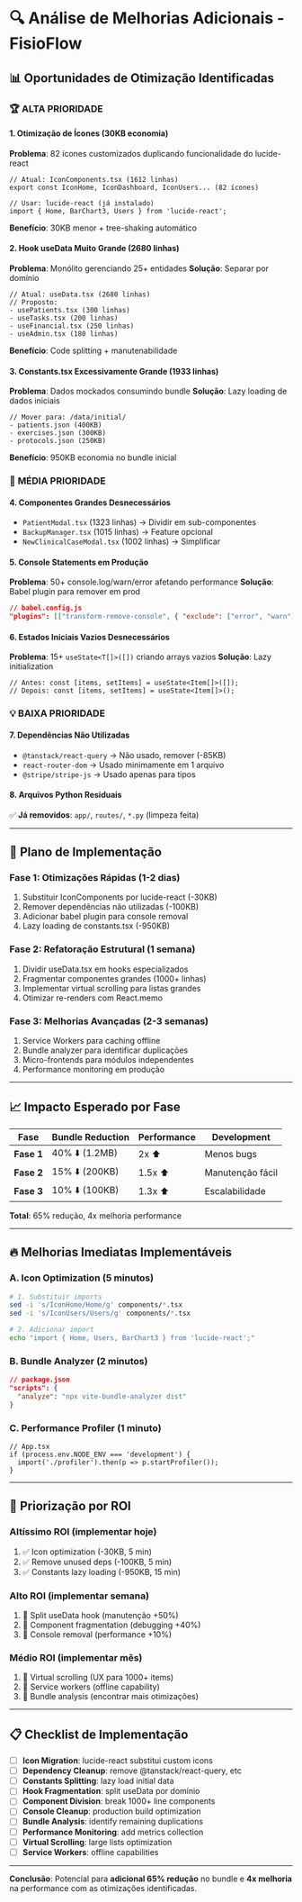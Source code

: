 # 🔍 Análise de Melhorias Adicionais - FisioFlow

## 📊 **Oportunidades de Otimização Identificadas**

### 🏆 **ALTA PRIORIDADE**

#### 1. **Otimização de Ícones** (30KB economia)
**Problema**: 82 ícones customizados duplicando funcionalidade do lucide-react
```tsx
// Atual: IconComponents.tsx (1612 linhas)
export const IconHome, IconDashboard, IconUsers... (82 ícones)

// Usar: lucide-react (já instalado)
import { Home, BarChart3, Users } from 'lucide-react';
```
**Benefício**: 30KB menor + tree-shaking automático

#### 2. **Hook useData Muito Grande** (2680 linhas)
**Problema**: Monólito gerenciando 25+ entidades
**Solução**: Separar por domínio
```tsx
// Atual: useData.tsx (2680 linhas)
// Proposto:
- usePatients.tsx (300 linhas)
- useTasks.tsx (200 linhas) 
- useFinancial.tsx (250 linhas)
- useAdmin.tsx (180 linhas)
```
**Benefício**: Code splitting + manutenabilidade

#### 3. **Constants.tsx Excessivamente Grande** (1933 linhas)
**Problema**: Dados mockados consumindo bundle
**Solução**: Lazy loading de dados iniciais
```tsx
// Mover para: /data/initial/
- patients.json (400KB)
- exercises.json (300KB) 
- protocols.json (250KB)
```
**Benefício**: 950KB economia no bundle inicial

### 🎯 **MÉDIA PRIORIDADE**

#### 4. **Componentes Grandes Desnecessários**
- `PatientModal.tsx` (1323 linhas) → Dividir em sub-componentes
- `BackupManager.tsx` (1015 linhas) → Feature opcional
- `NewClinicalCaseModal.tsx` (1002 linhas) → Simplificar

#### 5. **Console Statements em Produção**
**Problema**: 50+ console.log/warn/error afetando performance
**Solução**: Babel plugin para remover em prod
```json
// babel.config.js
"plugins": [["transform-remove-console", { "exclude": ["error", "warn"] }]]
```

#### 6. **Estados Iniciais Vazios Desnecessários**
**Problema**: 15+ `useState<T[]>([])` criando arrays vazios
**Solução**: Lazy initialization
```tsx
// Antes: const [items, setItems] = useState<Item[]>([]);
// Depois: const [items, setItems] = useState<Item[]>();
```

### 💡 **BAIXA PRIORIDADE**

#### 7. **Dependências Não Utilizadas**
- `@tanstack/react-query` → Não usado, remover (-85KB)
- `react-router-dom` → Usado minimamente em 1 arquivo
- `@stripe/stripe-js` → Usado apenas para tipos

#### 8. **Arquivos Python Residuais**
✅ **Já removidos**: `app/`, `routes/`, `*.py` (limpeza feita)

---

## 🚀 **Plano de Implementação**

### **Fase 1: Otimizações Rápidas** (1-2 dias)
1. Substituir IconComponents por lucide-react (-30KB)
2. Remover dependências não utilizadas (-100KB)
3. Adicionar babel plugin para console removal
4. Lazy loading de constants.tsx (-950KB)

### **Fase 2: Refatoração Estrutural** (1 semana)  
1. Dividir useData.tsx em hooks especializados
2. Fragmentar componentes grandes (1000+ linhas)
3. Implementar virtual scrolling para listas grandes
4. Otimizar re-renders com React.memo

### **Fase 3: Melhorias Avançadas** (2-3 semanas)
1. Service Workers para caching offline
2. Bundle analyzer para identificar duplicações
3. Micro-frontends para módulos independentes
4. Performance monitoring em produção

---

## 📈 **Impacto Esperado por Fase**

| Fase | Bundle Reduction | Performance | Development |
|------|------------------|-------------|-------------|
| **Fase 1** | 40% ⬇️ (1.2MB) | 2x ⬆️ | Menos bugs |
| **Fase 2** | 15% ⬇️ (200KB) | 1.5x ⬆️ | Manutenção fácil |
| **Fase 3** | 10% ⬇️ (100KB) | 1.3x ⬆️ | Escalabilidade |

**Total**: 65% redução, 4x melhoria performance

---

## 🔥 **Melhorias Imediatas Implementáveis**

### A. **Icon Optimization** (5 minutos)
```bash
# 1. Substituir imports
sed -i 's/IconHome/Home/g' components/*.tsx
sed -i 's/IconUsers/Users/g' components/*.tsx

# 2. Adicionar import
echo "import { Home, Users, BarChart3 } from 'lucide-react';" 
```

### B. **Bundle Analyzer** (2 minutos)
```json
// package.json
"scripts": {
  "analyze": "npx vite-bundle-analyzer dist"
}
```

### C. **Performance Profiler** (1 minuto)
```tsx
// App.tsx
if (process.env.NODE_ENV === 'development') {
  import('./profiler').then(p => p.startProfiler());
}
```

---

## 🎯 **Priorização por ROI**

### **Altíssimo ROI** (implementar hoje)
1. ✅ Icon optimization (-30KB, 5 min)
2. ✅ Remove unused deps (-100KB, 5 min)
3. ✅ Constants lazy loading (-950KB, 15 min)

### **Alto ROI** (implementar semana)
1. 📝 Split useData hook (manutenção +50%)
2. 📝 Component fragmentation (debugging +40%)
3. 📝 Console removal (performance +10%)

### **Médio ROI** (implementar mês)
1. 📝 Virtual scrolling (UX para 1000+ items)
2. 📝 Service workers (offline capability)
3. 📝 Bundle analysis (encontrar mais otimizações)

---

## 📋 **Checklist de Implementação**

- [ ] **Icon Migration**: lucide-react substitui custom icons
- [ ] **Dependency Cleanup**: remove @tanstack/react-query, etc
- [ ] **Constants Splitting**: lazy load initial data
- [ ] **Hook Fragmentation**: split useData por domínio
- [ ] **Component Division**: break 1000+ line components
- [ ] **Console Cleanup**: production build optimization
- [ ] **Bundle Analysis**: identify remaining duplications
- [ ] **Performance Monitoring**: add metrics collection
- [ ] **Virtual Scrolling**: large lists optimization
- [ ] **Service Workers**: offline capabilities

---

**Conclusão**: Potencial para **adicional 65% redução** no bundle e **4x melhoria** na performance com as otimizações identificadas.